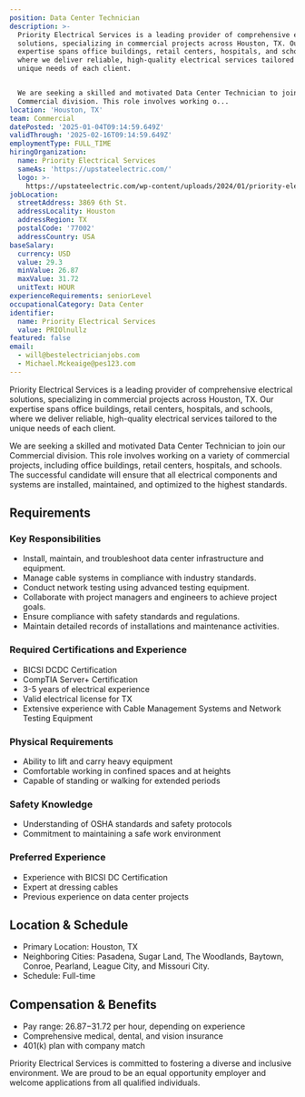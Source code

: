 ```yaml
---
position: Data Center Technician
description: >-
  Priority Electrical Services is a leading provider of comprehensive electrical
  solutions, specializing in commercial projects across Houston, TX. Our
  expertise spans office buildings, retail centers, hospitals, and schools,
  where we deliver reliable, high-quality electrical services tailored to the
  unique needs of each client.


  We are seeking a skilled and motivated Data Center Technician to join our
  Commercial division. This role involves working o...
location: 'Houston, TX'
team: Commercial
datePosted: '2025-01-04T09:14:59.649Z'
validThrough: '2025-02-16T09:14:59.649Z'
employmentType: FULL_TIME
hiringOrganization:
  name: Priority Electrical Services
  sameAs: 'https://upstateelectric.com/'
  logo: >-
    https://upstateelectric.com/wp-content/uploads/2024/01/priority-electrical-logo-dark-300x161.png
jobLocation:
  streetAddress: 3869 6th St.
  addressLocality: Houston
  addressRegion: TX
  postalCode: '77002'
  addressCountry: USA
baseSalary:
  currency: USD
  value: 29.3
  minValue: 26.87
  maxValue: 31.72
  unitText: HOUR
experienceRequirements: seniorLevel
occupationalCategory: Data Center
identifier:
  name: Priority Electrical Services
  value: PRIOlnullz
featured: false
email:
  - will@bestelectricianjobs.com
  - Michael.Mckeaige@pes123.com
---
```



Priority Electrical Services is a leading provider of comprehensive electrical solutions, specializing in commercial projects across Houston, TX. Our expertise spans office buildings, retail centers, hospitals, and schools, where we deliver reliable, high-quality electrical services tailored to the unique needs of each client.

We are seeking a skilled and motivated Data Center Technician to join our Commercial division. This role involves working on a variety of commercial projects, including office buildings, retail centers, hospitals, and schools. The successful candidate will ensure that all electrical components and systems are installed, maintained, and optimized to the highest standards.

## Requirements

### Key Responsibilities

- Install, maintain, and troubleshoot data center infrastructure and equipment.
- Manage cable systems in compliance with industry standards.
- Conduct network testing using advanced testing equipment.
- Collaborate with project managers and engineers to achieve project goals.
- Ensure compliance with safety standards and regulations.
- Maintain detailed records of installations and maintenance activities.

### Required Certifications and Experience

- BICSI DCDC Certification
- CompTIA Server+ Certification
- 3-5 years of electrical experience
- Valid electrical license for TX
- Extensive experience with Cable Management Systems and Network Testing Equipment

### Physical Requirements

- Ability to lift and carry heavy equipment
- Comfortable working in confined spaces and at heights
- Capable of standing or walking for extended periods

### Safety Knowledge

- Understanding of OSHA standards and safety protocols
- Commitment to maintaining a safe work environment

### Preferred Experience

- Experience with BICSI DC Certification
- Expert at dressing cables
- Previous experience on data center projects

## Location & Schedule

- Primary Location: Houston, TX
- Neighboring Cities: Pasadena, Sugar Land, The Woodlands, Baytown, Conroe, Pearland, League City, and Missouri City.
- Schedule: Full-time

## Compensation & Benefits

- Pay range: $26.87-$31.72 per hour, depending on experience
- Comprehensive medical, dental, and vision insurance
- 401(k) plan with company match

Priority Electrical Services is committed to fostering a diverse and inclusive environment. We are proud to be an equal opportunity employer and welcome applications from all qualified individuals.
